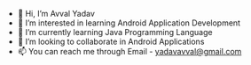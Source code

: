 - 👋 Hi, I’m Avval Yadav
- 👀 I’m interested in learning Android Application Development
- 🌱 I’m currently learning Java Programming Language
- 💞️ I’m looking to collaborate in Android Applications
- 📫 You can reach me through Email - yadavavval@gmail.com

<!---
AvvalDeveloper/AvvalDeveloper is a ✨ special ✨ repository because its `README.md` (this file) appears on your GitHub profile.
You can click the Preview link to take a look at your changes.
--->
